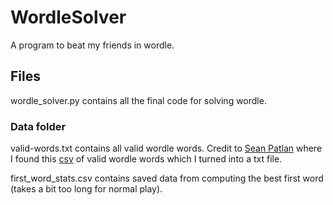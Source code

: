 # WordleSolver
A program to beat my friends in wordle.

## Files
wordle_solver.py contains all the final code for solving wordle.

### Data folder
valid-words.txt contains all valid wordle words. Credit to [Sean Patlan](https://github.com/seanpatlan) where I found this [csv](https://github.com/seanpatlan/wordle-words/blob/main/valid-words.csv) of valid wordle words which I turned into a txt file. 

first_word_stats.csv contains saved data from computing the best first word (takes a bit too long for normal play).
